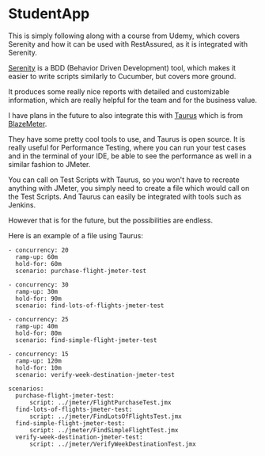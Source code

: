 # StudentApp

This is simply following along with a course from Udemy, which covers
Serenity and how it can be used with RestAssured, as it is integrated
with Serenity.

[Serenity](http://www.thucydides.info/#/) is a BDD (Behavior Driven Development) tool, which makes
it easier to write scripts similarly to Cucumber, but covers more ground.

It produces some really nice reports with detailed and customizable
information, which are really helpful for the team and for the business value.

I have plans in the future to also integrate this with [Taurus](https://gettaurus.org/) which is
from [BlazeMeter](https://www.blazemeter.com/mobile_version/index.php).

They have some pretty cool tools to use, and Taurus is open source. It
is really useful for Performance Testing, where you can run your test cases
and in the terminal of your IDE, be able to see the performance as well in
a similar fashion to JMeter.

You can call on Test Scripts with Taurus, so you won't have to recreate
anything with JMeter, you simply need to create a file which would call
on the Test Scripts. And Taurus can easily be integrated with tools such
as Jenkins.

However that is for the future, but the possibilities are endless.

Here is an example of a file using Taurus:

```
- concurrency: 20
  ramp-up: 60m
  hold-for: 60m
  scenario: purchase-flight-jmeter-test

- concurrency: 30
  ramp-up: 30m
  hold-for: 90m
  scenario: find-lots-of-flights-jmeter-test

- concurrency: 25
  ramp-up: 40m
  hold-for: 80m
  scenario: find-simple-flight-jmeter-test

- concurrency: 15
  ramp-up: 120m
  hold-for: 10m
  scenario: verify-week-destination-jmeter-test

scenarios:
  purchase-flight-jmeter-test:
      script: ../jmeter/FlightPurchaseTest.jmx
  find-lots-of-flights-jmeter-test:
      script: ../jmeter/FindLotsOfFlightsTest.jmx
  find-simple-flight-jmeter-test:
      script: ../jmeter/FindSimpleFlightTest.jmx
  verify-week-destination-jmeter-test:
      script: ../jmeter/VerifyWeekDestinationTest.jmx
```
